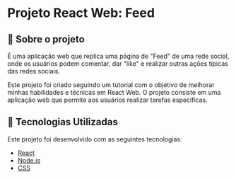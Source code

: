 # Projeto React Web: Feed

## 📖 Sobre o projeto

É uma aplicação web que replica uma página de "Feed" de uma rede social, onde os usuários podem comentar, dar "like" e realizar outras ações típicas das redes sociais.

Este projeto foi criado seguindo um tutorial com o objetivo de melhorar minhas habilidades e técnicas em React Web. O projeto consiste em uma aplicação web que permite aos usuários realizar tarefas específicas.

## 🚀 Tecnologias Utilizadas

Este projeto foi desenvolvido com as seguintes tecnologias:

- [React](https://reactjs.org/)
- [Node.js](https://nodejs.org/)
- [CSS](https://developer.mozilla.org/pt-BR/docs/Web/CSS)

